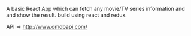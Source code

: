 A basic React App which can fetch any movie/TV series information and and show
the result.
build using react and redux.

API => http://www.omdbapi.com/
